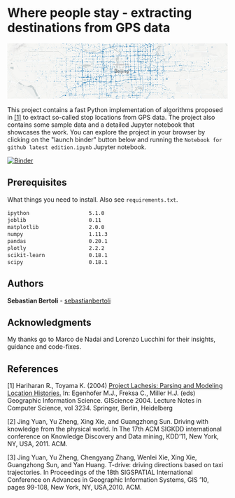 # Where people stay - extracting destinations from GPS data
![](/images/readme_teaser.jpg)

This project contains a fast Python implementation of algorithms
proposed in [[1]](#hariharan2004) to extract so-called stop locations
from GPS data. The project also contains some sample data and a
detailed Jupyter notebook that showcases the work. You can explore the project in your browser by clicking on the "launch binder" button below and running the `Notebook for github latest edition.ipynb` Jupyter notebook.

[![Binder](https://mybinder.org/badge.svg)](https://mybinder.org/v2/gh/sebastianbertoli/Github-internship_human_mobility/master)

## Prerequisites

What things you need to install. Also see `requirements.txt`.

```text
ipython                   5.1.0
joblib                    0.11
matplotlib                2.0.0
numpy                     1.11.3
pandas                    0.20.1
plotly                    2.2.2
scikit-learn              0.18.1
scipy                     0.18.1
```

## Authors

**Sebastian Bertoli** - [sebastianbertoli](https://github.com/sebastianbertoli)

## Acknowledgments

My thanks go to Marco de Nadai and Lorenzo Lucchini for their insights, guidance and code-fixes. 

## References

<a id='hariharan2004'></a> [1] Hariharan R., Toyama K. (2004) [Project Lachesis: Parsing and Modeling Location Histories.](https://link.springer.com/chapter/10.1007/978-3-540-30231-5_8#citeas) In: Egenhofer M.J., Freksa C., Miller H.J. (eds) Geographic Information Science. GIScience 2004. Lecture Notes in Computer Science, vol 3234. Springer, Berlin, Heidelberg

[2] Jing Yuan, Yu Zheng, Xing Xie, and Guangzhong Sun. Driving with knowledge from the physical world. In The 17th ACM SIGKDD international conference on Knowledge Discovery and Data mining, KDD’11, New York, NY, USA, 2011. ACM.

[3] Jing Yuan, Yu Zheng, Chengyang Zhang, Wenlei Xie, Xing Xie, Guangzhong Sun, and Yan Huang. T-drive: driving directions based on taxi trajectories. In Proceedings of the 18th SIGSPATIAL International Conference on Advances in Geographic Information Systems, GIS ’10, pages 99-108, New York, NY, USA,2010. ACM.
